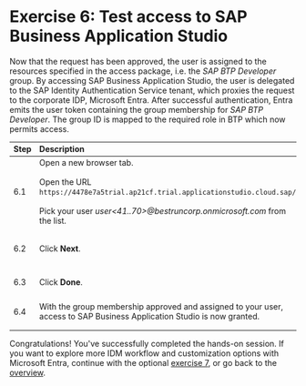 # Exercise 6: Test access to SAP Business Application Studio
Now that the request has been approved, the user is assigned to the resources specified in the access package, i.e. the *SAP BTP Developer* group.
By accessing SAP Business Application Studio, the user is delegated to the SAP Identity Authentication Service tenant, which proxies the request to the corporate IDP, Microsoft Entra. After successful authentication, Entra emits the user token containing the group membership for *SAP BTP Developer*. The group ID is mapped to the required role in BTP which now permits access. 

| Step   | Description     | Screenshot          |
| :----- | :-------------- | :-----------------: |
| 6.1    |Open a new browser tab.<br><br>Open the URL ```https://4478e7a5trial.ap21cf.trial.applicationstudio.cloud.sap/```.<br><br>Pick your user *user\<41..70\>@bestruncorp.onmicrosoft.com* from the list.|<a href="./img/6-1.jpg" target="_blank"><img src="./img/6-1.jpg" width="250"/></a>|
| 6.2    |Click **Next**.|<a href="./img/6-2.jpg" target="_blank"><img src="./img/6-2.jpg" width="250"/></a>|
| 6.3    |Click **Done**.|<a href="./img/6-3.jpg" target="_blank"><img src="./img/6-3.jpg" width="250"/></a>|
| 6.4    |With the group membership approved and assigned to your user, access to SAP Business Application Studio is now granted.|<a href="./img/6-4.jpg" target="_blank"><img src="./img/6-4.jpg" width="250"/></a>|

Congratulations! You've successfully completed the hands-on session. If you want to explore more IDM workflow and customization options with Microsoft Entra, continue with the optional [exercise 7](../ex7/ex7.md), or go back to the [overview](../README.md).